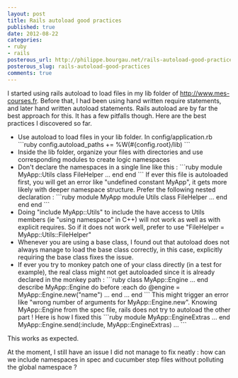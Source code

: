 ```yaml
---
layout: post
title: Rails autoload good practices
published: true
date: 2012-08-22
categories:
- ruby
- rails
posterous_url: http://philippe.bourgau.net/rails-autoload-good-practices
posterous_slug: rails-autoload-good-practices
comments: true
---
```

<p>I started using rails autoload to load files in my lib folder of <a href="http://www.mes-courses.fr">http://www.mes-courses.fr</a>. Before that, I had been using hand written require statements, and later hand written autoload statements. Rails autoload are by far the best approach for this. It has a few pitfalls though. Here are the best practices I discovered so far.</p>

<ul>
<li>Use autoload to load files in your lib folder. In config/application.rb
```ruby
config.autoload_paths += %W(#{config.root}/lib)
```
</li>
<li>Inside the lib folder, organize your files with directories and use corresponding modules to create logic namespaces</li>
<li>Don't declare the namespaces in a single line like this :
```ruby
module MyApp::Utils
 class FileHelper
 ...
 end
end
```
If ever this file is autoloaded first, you will get an error like "undefined constant MyApp", it gets more likely with deeper namespace structure. Prefer the following nested declaration :
```ruby
module MyApp
 module Utils
   class FileHelper
     ...
   end
  end
end
```
</li>

<li>Doing "include MyApp::Utils" to include the have access to Utils members (ie "using namespace" in C++) will not work as well as with explicit requires. So if it does not work well, prefer to use "FileHelper = MyApp::Utils::FileHelper"</li>
<li>Whenever you are using a base class, I found out that autoload does not always manage to load the base class correctly, in this case, explicitly requiring the base class fixes the issue.</li>

<li>If ever you try to monkey patch one of your class directly (in a test for example), the real class might not get autoloaded since it is already declared in the monkey path :
```ruby
class MyApp::Engine
  ...
end
describe MyApp::Engine do
  before :each do
    @engine = MyApp::Engine.new("name")
    ...
   end
   ...
end
```
This might trigger an error like "wrong number of arguments for MyApp::Engine.new". Knowing MyApp::Engine from the spec file, rails does not try to autoload the other part ! Here is how I fixed this
```ruby
module MyApp::EngineExtras
  ...
end
MyApp::Engine.send(:include, MyApp::EngineExtras)
...
```
</li>


</ul>
<p>This works as expected.</p>
<p>At the moment, I still have an issue I did not manage to fix neatly : how can we include namespaces in spec and cucumber step files without polluting the global namespace ?</p>
